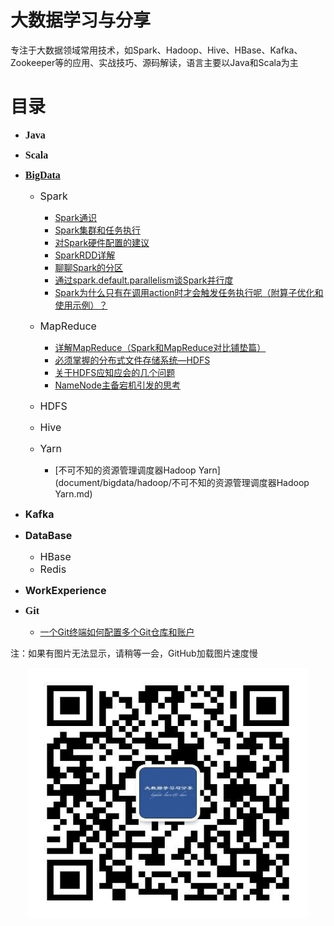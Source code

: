 # 大数据学习与分享

专注于大数据领域常用技术，如Spark、Hadoop、Hive、HBase、Kafka、Zookeeper等的应用、实战技巧、源码解读，语言主要以Java和Scala为主


# 目录
* <font face="黑体" size=3>**Java**</font>
* <font face="黑体" size=3>**Scala**</font>
* <font face="黑体" size=3>**[BigData](document/bigdata/大数据常用技术栈.md)**</font>
	* <font face="" size=3>Spark</font>
		* [Spark通识](document/bigdata/spark/Spark通识.md)
		* [Spark集群和任务执行](document/bigdata/spark/Spark集群和任务执行.md)
		* [对Spark硬件配置的建议](document/bigdata/spark/对Spark硬件配置的建议.md)
		* [SparkRDD详解](document/bigdata/spark/SparkRDD详解.md)
		* [聊聊Spark的分区](document/bigdata/spark/聊聊Spark的分区.md)
		* [通过spark.default.parallelism谈Spark并行度](document/bigdata/spark/通过spark.default.parallelism谈Spark并行度.md)
		* [Spark为什么只有在调用action时才会触发任务执行呢（附算子优化和使用示例）？](document/bigdata/spark/Spark为什么只有在调用action时才会触发任务执行呢（附算子优化和使用示例）？.md)
		
	* <font face="" size=3>MapReduce</font>
		* [详解MapReduce（Spark和MapReduce对比铺垫篇）](document/bigdata/hadoop/详解MapReduce（Spark和MapReduce对比铺垫篇）.md)
		* [必须掌握的分布式文件存储系统—HDFS](document/bigdata/hadoop/必须掌握的分布式文件存储系统—HDFS.md)
		* [关于HDFS应知应会的几个问题](document/bigdata/hadoop/关于HDFS应知应会的几个问题.md)
		* [NameNode主备宕机引发的思考](document/bigdata/hadoop/NameNode主备宕机引发的思考.md)
		
	* <font face="" size=3>HDFS</font>
	* <font face="" size=3>Hive</font>
	* <font face="" size=3>Yarn</font>
		* [不可不知的资源管理调度器Hadoop Yarn](document/bigdata/hadoop/不可不知的资源管理调度器Hadoop Yarn.md)
	
* <font face="" size=3>**Kafka**</font>

* <font face="" size=3>**DataBase**</font>  
	* <font face="" size=3>HBase</font> 
	* <font face="" size=3>Redis</font>

* <font face="" size=3>**WorkExperience**</font>

* <font face="黑体" size=3>**Git**</font>
	* [一个Git终端如何配置多个Git仓库和账户](document/git/一个Git终端如何配置多个Git仓库和账户.md)


注：如果有图片无法显示，请稍等一会，GitHub加载图片速度慢


<p align="center">
<img src="bigdatalearnshare.jpg" width="450" height="400"/>
</p>